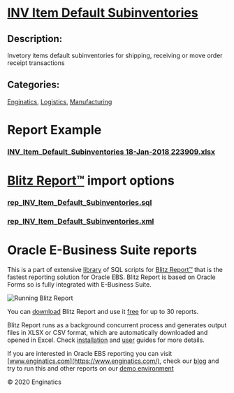 # [INV Item Default Subinventories](https://www.enginatics.com/reports/inv-item-default-subinventories)
## Description: 
Invetory items default subinventories for shipping, receiving or move order receipt transactions
## Categories: 
[Enginatics](https://www.enginatics.com/library/?pg=1&category[]=Enginatics), [Logistics](https://www.enginatics.com/library/?pg=1&category[]=Logistics), [Manufacturing](https://www.enginatics.com/library/?pg=1&category[]=Manufacturing)
# Report Example
### [INV_Item_Default_Subinventories 18-Jan-2018 223909.xlsx](https://www.enginatics.com/example/inv-item-default-subinventories)
# [Blitz Report™](https://www.enginatics.com/blitz-report) import options
### [rep_INV_Item_Default_Subinventories.sql](https://www.enginatics.com/export/inv-item-default-subinventories)
### [rep_INV_Item_Default_Subinventories.xml](https://www.enginatics.com/xml/inv-item-default-subinventories)
# Oracle E-Business Suite reports

This is a part of extensive [library](https://www.enginatics.com/library/) of SQL scripts for [Blitz Report™](https://www.enginatics.com/blitz-report/) that is the fastest reporting solution for Oracle EBS. Blitz Report is based on Oracle Forms so is fully integrated with E-Business Suite. 

![Running Blitz Report](https://www.enginatics.com/wp-content/uploads/2018/01/Running-blitz-report.png) 

You can [download](https://www.enginatics.com/download/) Blitz Report and use it [free](https://www.enginatics.com/pricing/) for up to 30 reports. 

Blitz Report runs as a background concurrent process and generates output files in XLSX or CSV format, which are automatically downloaded and opened in Excel. Check [installation](https://www.enginatics.com/installation-guide/) and [user](https://www.enginatics.com/user-guide/) guides for more details.

If you are interested in Oracle EBS reporting you can visit [www.enginatics.com](https://www.enginatics.com/), check our [blog](https://www.enginatics.com/blog) and try to run this and other reports on our [demo environment](http://demo.enginatics.com/)

© 2020 Enginatics